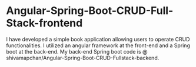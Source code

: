 # Angular-Spring-Boot-CRUD-Full-Stack-frontend
I have developed a simple book application allowing users to operate CRUD functionalities.
I utilized an angular framework at the front-end and a Spring boot at the back-end.
My back-end Spring boot code is @ shivamapchan/Angular-Spring-Boot-CRUD-Fullstack-backend.
